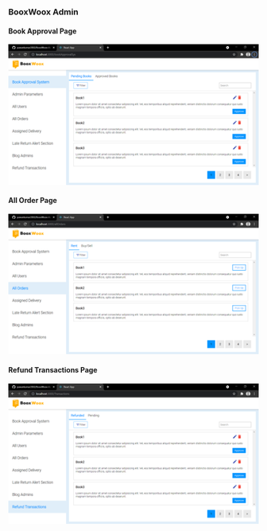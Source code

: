 ### BooxWoox Admin

#### Book Approval Page
![image](./images/bookApproval.png)

#### All Order Page
![image](./images/allOrders.png)

#### Refund Transactions Page
![image](./images/transactions.png)